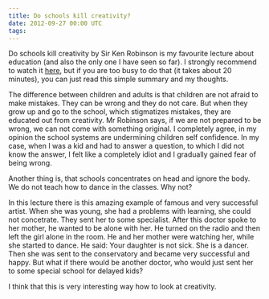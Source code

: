 ```yaml
---
title: Do schools kill creativity?
date: 2012-09-27 00:00 UTC
tags:
---
```


Do schools kill creativity by Sir Ken Robinson is my favourite lecture about education (and also the only one I have seen so far).
I strongly recommend to watch it [here](https://www.youtube.com/watch?v=NRnToFZQQP4&feature=related),
but if you are too busy to do that (it takes about 20 minutes), you can just read this simple summary and my thoughts.

The difference between children and adults is that children are not afraid to make mistakes. They can be wrong and they do not care.
But when they grow up and go to the school, which stigmatizes mistakes, they are educated out from creativity.
Mr Robinson says, if we are not prepared to be wrong, we can not come with something original.
I completely agree, in my opinion the school systems are undermining children self confidence.
In my case, when I was a kid and had to answer a question, to which I did not know the answer,
I felt like a completely idiot and I gradually gained fear of being wrong.

Another thing is, that schools concentrates on head and ignore the body. We do not teach how to dance in the classes. Why not?

In this lecture there is this amazing example of famous and very successful artist.
When she was young, she had a problems with learning, she could not concetrate.
They sent her to some specialist. After this doctor spoke to her mother, he wanted to be alone with her.
He turned on the radio and then left the girl alone in the room. He and her mother were watching her, while she started to dance.
He said: Your daughter is not sick. She is a dancer. Then she was sent to the conservatory and became very successful and happy.
But what if there would be another doctor, who would just sent her to some special school for delayed kids?

I think that this is very interesting way how to look at creativity.